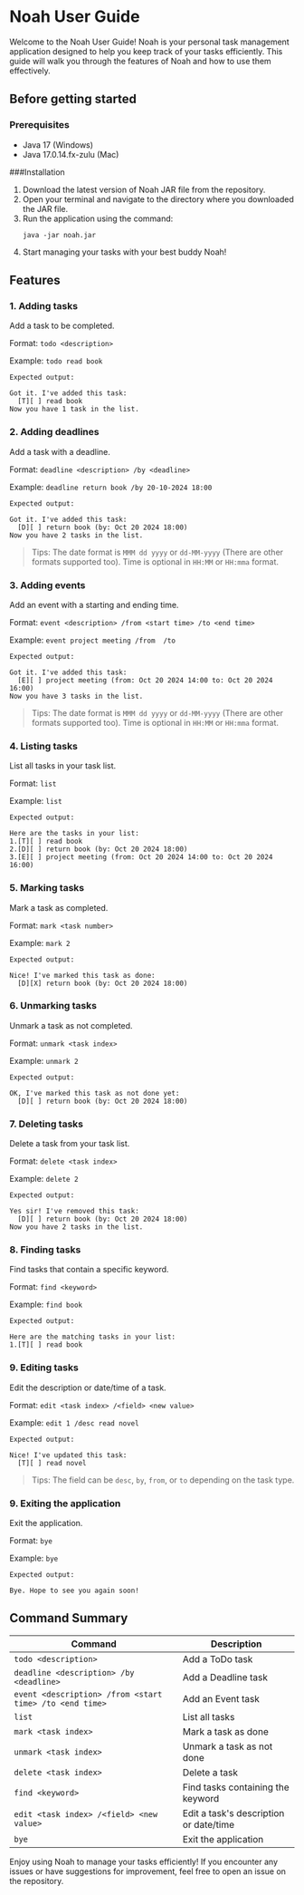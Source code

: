 # Noah User Guide
Welcome to the Noah User Guide! 
Noah is your personal task management application designed to help you keep track of your tasks efficiently. 
This guide will walk you through the features of Noah and how to use them effectively.

## Before getting started
### Prerequisites
* Java 17 (Windows)
* Java 17.0.14.fx-zulu (Mac)

###Installation
1. Download the latest version of Noah JAR file from the repository.
3. Open your terminal and navigate to the directory where you downloaded the JAR file.
4. Run the application using the command:
    ```
    java -jar noah.jar
    ```
5. Start managing your tasks with your best buddy Noah!

## Features
### 1. Adding tasks
Add a task to be completed.

Format: `todo <description>`

Example: `todo read book`

```
Expected output:

Got it. I've added this task:
  [T][ ] read book
Now you have 1 task in the list.
```

### 2. Adding deadlines
Add a task with a deadline.

Format: `deadline <description> /by <deadline>`

Example: `deadline return book /by 20-10-2024 18:00`

```
Expected output: 

Got it. I've added this task:
  [D][ ] return book (by: Oct 20 2024 18:00)
Now you have 2 tasks in the list.
```

> Tips: The date format is `MMM dd yyyy` or `dd-MM-yyyy` (There are other formats supported too).
> Time is optional in `HH:MM` or `HH:mma` format.

### 3. Adding events
Add an event with a starting and ending time.

Format: `event <description> /from <start time> /to <end time>`

Example: `event project meeting /from  /to `

```
Expected output:

Got it. I've added this task:
  [E][ ] project meeting (from: Oct 20 2024 14:00 to: Oct 20 2024 16:00)
Now you have 3 tasks in the list.
```

> Tips: The date format is `MMM dd yyyy` or `dd-MM-yyyy` (There are other formats supported too).
> Time is optional in `HH:MM` or `HH:mma` format.

### 4. Listing tasks
List all tasks in your task list.

Format: `list`

Example: `list`

```
Expected output:

Here are the tasks in your list:
1.[T][ ] read book
2.[D][ ] return book (by: Oct 20 2024 18:00)
3.[E][ ] project meeting (from: Oct 20 2024 14:00 to: Oct 20 2024 16:00)
```

### 5. Marking tasks 
Mark a task as completed.

Format: `mark <task number>`

Example: `mark 2`

```
Expected output:    

Nice! I've marked this task as done:
  [D][X] return book (by: Oct 20 2024 18:00)
```

### 6. Unmarking tasks
Unmark a task as not completed.

Format: `unmark <task index>`

Example: `unmark 2`

```
Expected output:    

OK, I've marked this task as not done yet:
  [D][ ] return book (by: Oct 20 2024 18:00)
``` 

### 7. Deleting tasks
Delete a task from your task list.

Format: `delete <task index>`

Example: `delete 2`
```
Expected output:

Yes sir! I've removed this task:
  [D][ ] return book (by: Oct 20 2024 18:00)
Now you have 2 tasks in the list.
``` 

### 8. Finding tasks
Find tasks that contain a specific keyword.

Format: `find <keyword>`

Example: `find book`

```
Expected output:

Here are the matching tasks in your list:
1.[T][ ] read book
``` 

### 9. Editing tasks
Edit the description or date/time of a task.

Format: `edit <task index> /<field> <new value>`

Example: `edit 1 /desc read novel`

```
Expected output:

Nice! I've updated this task:
  [T][ ] read novel
```

>Tips: The field can be `desc`, `by`, `from`, or `to` depending on the task type.

### 9. Exiting the application
Exit the application.

Format: `bye`

Example: `bye`

```
Expected output:

Bye. Hope to see you again soon!
```

## Command Summary
| Command                                                  | Description                            |
|----------------------------------------------------------|----------------------------------------|
| `todo <description>`                                     | Add a ToDo task                        |
| `deadline <description> /by <deadline>`                  | Add a Deadline task                    |
| `event <description> /from <start time> /to <end time>`  | Add an Event task                      |
| `list`                                                   | List all tasks                         |
| `mark <task index>`                                      | Mark a task as done                    |
| `unmark <task index>`                                    | Unmark a task as not done              |
| `delete <task index>`                                    | Delete a task                          |
| `find <keyword>`                                         | Find tasks containing the keyword      |
| `edit <task index> /<field> <new value>`                 | Edit a task's description or date/time |
| `bye`                                                    | Exit the application                   |

Enjoy using Noah to manage your tasks efficiently!
If you encounter any issues or have suggestions for improvement, feel free to open an issue on the repository.